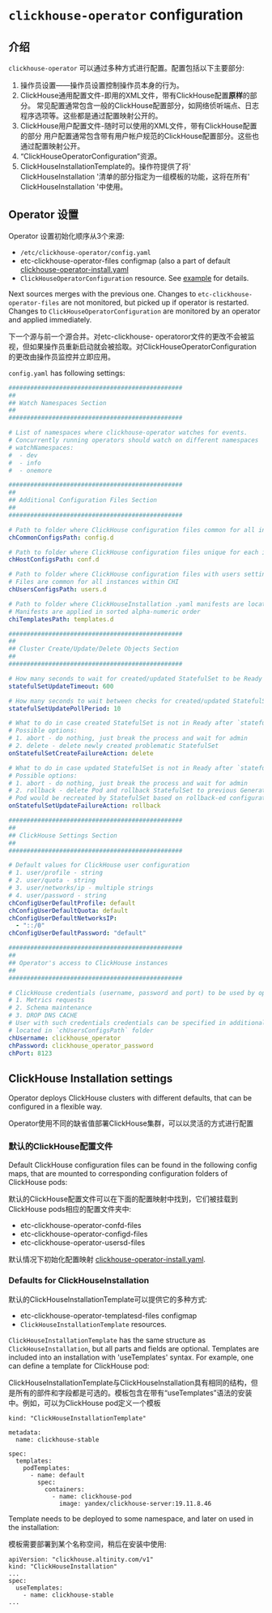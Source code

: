# `clickhouse-operator` configuration

## 介绍

`clickhouse-operator` 可以通过多种方式进行配置。配置包括以下主要部分:

1. 操作员设置——操作员设置控制操作员本身的行为。
1. ClickHouse通用配置文件-即用的XML文件，带有ClickHouse配置**原样**的部分。
常见配置通常包含一般的ClickHouse配置部分，如网络侦听端点、日志程序选项等。这些都是通过配置映射公开的。
1. ClickHouse用户配置文件-随时可以使用的XML文件，带有ClickHouse配置的部分
用户配置通常包含带有用户帐户规范的ClickHouse配置部分。这些也通过配置映射公开。
1. “ClickHouseOperatorConfiguration”资源。
1. ClickHouseInstallationTemplate的。操作符提供了将' ClickHouseInstallation '清单的部分指定为一组模板的功能，这将在所有' ClickHouseInstallation '中使用。

## Operator 设置

Operator 设置初始化顺序从3个来源:
* `/etc/clickhouse-operator/config.yaml`
* etc-clickhouse-operator-files configmap (also a part of default [clickhouse-operator-install.yaml][clickhouse-operator-install.yaml]
* `ClickHouseOperatorConfiguration` resource. See [example][70-chop-config.yaml] for details.

Next sources merges with the previous one. Changes to `etc-clickhouse-operator-files` are not monitored, but picked up if operator is restarted. Changes to `ClickHouseOperatorConfiguration` are monitored by an operator and applied immediately.

下一个源与前一个源合并。对etc-clickhouse- operatoror文件的更改不会被监视，但如果操作员重新启动就会被拾取。对ClickHouseOperatorConfiguration的更改由操作员监控并立即应用。

`config.yaml` has following settings:

```yaml
################################################
##
## Watch Namespaces Section
##
################################################

# List of namespaces where clickhouse-operator watches for events.
# Concurrently running operators should watch on different namespaces
# watchNamespaces:
#  - dev
#  - info
#  - onemore

################################################
##
## Additional Configuration Files Section
##
################################################

# Path to folder where ClickHouse configuration files common for all instances within CHI are located.
chCommonConfigsPath: config.d

# Path to folder where ClickHouse configuration files unique for each instance (host) within CHI are located.
chHostConfigsPath: conf.d

# Path to folder where ClickHouse configuration files with users settings are located.
# Files are common for all instances within CHI
chUsersConfigsPath: users.d

# Path to folder where ClickHouseInstallation .yaml manifests are located.
# Manifests are applied in sorted alpha-numeric order
chiTemplatesPath: templates.d

################################################
##
## Cluster Create/Update/Delete Objects Section
##
################################################

# How many seconds to wait for created/updated StatefulSet to be Ready
statefulSetUpdateTimeout: 600

# How many seconds to wait between checks for created/updated StatefulSet status
statefulSetUpdatePollPeriod: 10

# What to do in case created StatefulSet is not in Ready after `statefulSetUpdateTimeout` seconds
# Possible options:
# 1. abort - do nothing, just break the process and wait for admin
# 2. delete - delete newly created problematic StatefulSet
onStatefulSetCreateFailureAction: delete

# What to do in case updated StatefulSet is not in Ready after `statefulSetUpdateTimeout` seconds
# Possible options:
# 1. abort - do nothing, just break the process and wait for admin
# 2. rollback - delete Pod and rollback StatefulSet to previous Generation.
# Pod would be recreated by StatefulSet based on rollback-ed configuration
onStatefulSetUpdateFailureAction: rollback

################################################
##
## ClickHouse Settings Section
##
################################################

# Default values for ClickHouse user configuration
# 1. user/profile - string
# 2. user/quota - string
# 3. user/networks/ip - multiple strings
# 4. user/password - string
chConfigUserDefaultProfile: default
chConfigUserDefaultQuota: default
chConfigUserDefaultNetworksIP:
  - "::/0"
chConfigUserDefaultPassword: "default"

################################################
##
## Operator's access to ClickHouse instances
##
################################################

# ClickHouse credentials (username, password and port) to be used by operator to connect to ClickHouse instances for:
# 1. Metrics requests
# 2. Schema maintenance
# 3. DROP DNS CACHE
# User with such credentials credentials can be specified in additional ClickHouse .xml config files,
# located in `chUsersConfigsPath` folder
chUsername: clickhouse_operator
chPassword: clickhouse_operator_password
chPort: 8123
```

## ClickHouse Installation settings

Operator deploys ClickHouse clusters with different defaults, that can be configured in a flexible way. 

Operator使用不同的缺省值部署ClickHouse集群，可以以灵活的方式进行配置

### 默认的ClickHouse配置文件

Default ClickHouse configuration files can be found in the following config maps, that are mounted to corresponding configuration folders of ClickHouse pods:

默认的ClickHouse配置文件可以在下面的配置映射中找到，它们被挂载到ClickHouse pods相应的配置文件夹中:

* etc-clickhouse-operator-confd-files
* etc-clickhouse-operator-configd-files
* etc-clickhouse-operator-usersd-files

默认情况下初始化配置映射 [clickhouse-operator-install.yaml][clickhouse-operator-install.yaml].

### Defaults for ClickHouseInstallation

默认的ClickHouseInstallationTemplate可以提供它的多种方式:
* etc-clickhouse-operator-templatesd-files configmap
* `ClickHouseInstallationTemplate` resources.

`ClickHouseInstallationTemplate` has the same structure as `ClickHouseInstallation`, but all parts and fields are optional. Templates are included into an installation with 'useTemplates' syntax. For example, one can define a template for ClickHouse pod:

ClickHouseInstallationTemplate与ClickHouseInstallation具有相同的结构，但是所有的部件和字段都是可选的。模板包含在带有“useTemplates”语法的安装中。例如，可以为ClickHouse pod定义一个模板

```apiVersion: "clickhouse.altinity.com/v1"
kind: "ClickHouseInstallationTemplate"

metadata:
  name: clickhouse-stable

spec:
  templates:
    podTemplates:
      - name: default
        spec:
          containers:
            - name: clickhouse-pod
              image: yandex/clickhouse-server:19.11.8.46
```

Template needs to be deployed to some namespace, and later on used in the installation:

模板需要部署到某个名称空间，稍后在安装中使用:

```
apiVersion: "clickhouse.altinity.com/v1"
kind: "ClickHouseInstallation"
...
spec:
  useTemplates:
    - name: clickhouse-stable
...
```

[clickhouse-operator-install.yaml]: ../deploy/operator/clickhouse-operator-install.yaml
[70-chop-config.yaml]: ./chi-examples/70-chop-config.yaml
